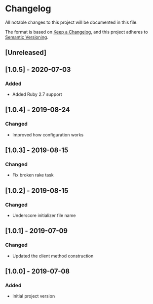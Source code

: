 # Changelog
All notable changes to this project will be documented in this file.

The format is based on [Keep a Changelog](https://keepachangelog.com/en/1.0.0/),
and this project adheres to [Semantic Versioning](https://semver.org/spec/v2.0.0.html).

## [Unreleased]

## [1.0.5] - 2020-07-03
### Added
- Added Ruby 2.7 support

## [1.0.4] - 2019-08-24
### Changed
- Improved how configuration works

## [1.0.3] - 2019-08-15
### Changed
- Fix broken rake task

## [1.0.2] - 2019-08-15
### Changed
- Underscore initializer file name

## [1.0.1] - 2019-07-09
### Changed
- Updated the client method construction

## [1.0.0] - 2019-07-08
### Added
- Initial project version
